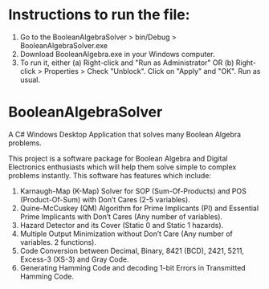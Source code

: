 # Instructions to run the file:
1. Go to the BooleanAlgebraSolver > bin/Debug > BooleanAlgebraSolver.exe
2. Download BooleanAlgebra.exe in your Windows computer.
3. To run it, either
  (a) Right-click and "Run as Administrator" OR
  (b) Right-click > Properties > Check "Unblock". Click on "Apply" and "OK". Run as usual.

# BooleanAlgebraSolver
A C# Windows Desktop Application that solves many Boolean Algebra problems. 



This project is a software package for Boolean Algebra and Digital Electronics enthusiasts which will help them solve simple to complex problems instantly. This software has features which include:

1. Karnaugh-Map (K-Map) Solver for SOP (Sum-Of-Products) and POS (Product-Of-Sum) with Don’t Cares (2-5 variables).
2. Quine-McCuskey (QM) Algorithm for Prime Implicants (PI) and Essential Prime Implicants with Don’t Cares (Any number of variables).
3. Hazard Detector and its Cover (Static 0 and Static 1 hazards).
4. Multiple Output Minimization without Don’t Care (Any number of variables. 2 functions). 
5. Code Conversion between Decimal, Binary, 8421 (BCD), 2421, 5211, Excess-3 (XS-3) and Gray Code.
6. Generating Hamming Code and decoding 1-bit Errors in Transmitted Hamming Code.


